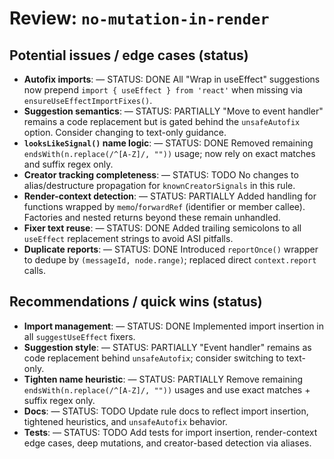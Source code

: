 # Review: `no-mutation-in-render`

## Potential issues / edge cases (status)

- __Autofix imports__: — STATUS: DONE All "Wrap in useEffect" suggestions now prepend `import { useEffect } from 'react'` when missing via `ensureUseEffectImportFixes()`.
- __Suggestion semantics__: — STATUS: PARTIALLY "Move to event handler" remains a code replacement but is gated behind the `unsafeAutofix` option. Consider changing to text-only guidance.
- __`looksLikeSignal()` name logic__: — STATUS: DONE Removed remaining `endsWith(n.replace(/^[A-Z]/, ""))` usage; now rely on exact matches and suffix regex only.
- __Creator tracking completeness__: — STATUS: TODO No changes to alias/destructure propagation for `knownCreatorSignals` in this rule.
- __Render-context detection__: — STATUS: PARTIALLY Added handling for functions wrapped by `memo`/`forwardRef` (identifier or member callee). Factories and nested returns beyond these remain unhandled.
- __Fixer text reuse__: — STATUS: DONE Added trailing semicolons to all `useEffect` replacement strings to avoid ASI pitfalls.
- __Duplicate reports__: — STATUS: DONE Introduced `reportOnce()` wrapper to dedupe by `(messageId, node.range)`; replaced direct `context.report` calls.

## Recommendations / quick wins (status)

- __Import management__: — STATUS: DONE Implemented import insertion in all `suggestUseEffect` fixers.
- __Suggestion style__: — STATUS: PARTIALLY "Event handler" remains as code replacement behind `unsafeAutofix`; consider switching to text-only.
- __Tighten name heuristic__: — STATUS: PARTIALLY Remove remaining `endsWith(n.replace(/^[A-Z]/, ""))` usages and use exact matches + suffix regex only.
- __Docs__: — STATUS: TODO Update rule docs to reflect import insertion, tightened heuristics, and `unsafeAutofix` behavior.
- __Tests__: — STATUS: TODO Add tests for import insertion, render-context edge cases, deep mutations, and creator-based detection via aliases.
